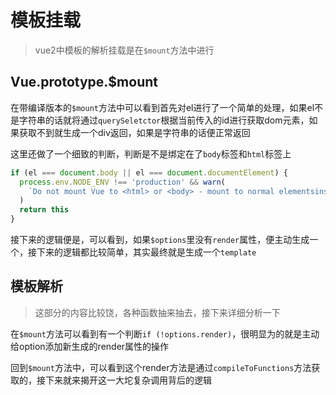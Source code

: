 # 模板挂载
> vue2中模板的解析挂载是在`$mount`方法中进行

<!-- 在vue2中，有两个版本的`$mount`，分别在`src/platforms/web/entry-runtime-with-compiler`和`src/platforms/web/runtime`中，简单的分别就是一个是当目前vue组件有`render`函数的话，就调用第一个运行时，如果没有的话就调用第二个带编译的运行时 -->

## Vue.prototype.$mount

在带编译版本的`$mount`方法中可以看到首先对el进行了一个简单的处理，如果el不是字符串的话就将通过`querySeletctor`根据当前传入的id进行获取dom元素，如果获取不到就生成一个div返回，如果是字符串的话便正常返回

这里还做了一个细致的判断，判断是不是绑定在了`body`标签和`html`标签上
```js
if (el === document.body || el === document.documentElement) {
  process.env.NODE_ENV !== 'production' && warn(
    `Do not mount Vue to <html> or <body> - mount to normal elementsinstead.`
  )
  return this
}
```

接下来的逻辑便是，可以看到，如果`$options`里没有`render`属性，便主动生成一个，接下来的逻辑都比较简单，其实最终就是生成一个`template`

## 模板解析
> 这部分的内容比较饶，各种函数抽来抽去，接下来详细分析一下

在`$mount`方法可以看到有一个判断`if (!options.render)`，很明显为的就是主动给option添加新生成的render属性的操作

回到`$mount`方法中，可以看到这个render方法是通过`compileToFunctions`方法获取的，接下来就来揭开这一大坨复杂调用背后的逻辑



